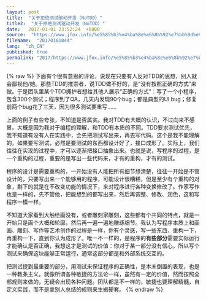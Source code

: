 ```yaml
---
layout: post
title:  "关于拒绝测试驱动开发（NoTDD）"
title2:  "关于拒绝测试驱动开发（NoTDD）"
date:   2017-01-01 23:52:24  +0800
source:  "https://www.jfox.info/%e5%85%b3%e4%ba%8e%e6%8b%92%e7%bb%9d%e6%b5%8b%e8%af%95%e9%a9%b1%e5%8a%a8%e5%bc%80%e5%8f%91notdd.html"
fileName:  "20170101044"
lang:  "zh_CN"
published: true
permalink: "2017/https://www.jfox.info/%e5%85%b3%e4%ba%8e%e6%8b%92%e7%bb%9d%e6%b5%8b%e8%af%95%e9%a9%b1%e5%8a%a8%e5%bc%80%e5%8f%91notdd.html"
---
```

{% raw %}
下面有个很有意思的评论，说现在只要有人反对TDD的思想，别人就会鄙视他/她。那些TDD的推崇者，说TDD做不好的，是“没有按照正确的方式”来做。于是团队里某个TDD拥护者想给其他人展示“正确的方式”：写了一个小程序，包含300个测试；程序到了QA，几天内发现90个bug；都是典型的UI bug；修复前两个bug花了三天，因为很多测试要重写……

上面的例子有些夸张，不知道是否属实。我对TDD有大概的认识，不过向来不感冒。大概是因为我对于编程的理解，和TDD有本质的不同。TDD要求测试优先，我不知道有没有人在实践中，会先把测试写出来，再去写代码。这个是我不能理解的。如果要写测试，必然是要测试的东西都设计好了，接口成形了。实际上，我们往往在实现的过程中，才可以逐渐把接口抽象出来。也就是说，写程序的过程，是一个重构的过程，重要的是写出一些代码来，才有的重构，才有的测试。

程序的设计是需要重构的，一开始没有人能把所有细节想清楚，往往一开始是不管设计的，只要写出来一个能够用的程序，可能设计很糟糕，但是至少有个重构的对象，剩下的就是在不改变功能的情况下，来对程序进行各种变换修改了。作家写作也是一样的，先不管他，把能想到的都写出来，然后再调整、修改、润色，这和写程序一模一样。

不知道大家看到大触绘画没有，或者雕刻家雕刻，这些都有个共同的特点，就是一开始只是画个大概和轮廓，然后再一遍一遍地雕琢细节。我认为写程序本质上和画画、雕刻、写作等艺术创作的过程是一样，你有个灵感，写一些东西，重构一下，再重构一下，直到你认为成形了。唯一不一样的，是程序的**有些部分**需要实际运行才能确认是否正确，我想这才是测试的价值：你对于某一部分没有信心，所以写个测试来确保这块能够正常运行，通常这部分都是和外部系统交互的。

把测试提到最重要的部分，用测试来保证程序的正确性，是本末倒置的表现，也是一种教条主义。就像所谓各种敏捷的方法论一样，虽然有一定的价值，然而按照全部规则来做的，无疑会出现各种问题。团队都是不一样的，敏捷也要理解精髓，自定义实践，而不是拿别人总结的规则来生搬硬套。
{% endraw %}
